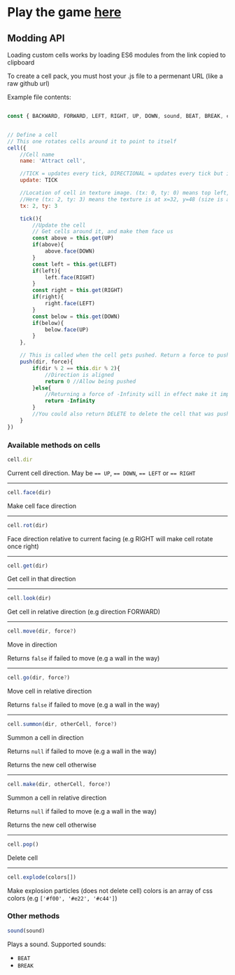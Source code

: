# Play the game [here](https://blob-machine.pages.dev)

## Modding API

Loading custom cells works by loading ES6 modules from the link copied to clipboard

To create a cell pack, you must host your .js file to a permenant URL (like a raw github url)

Example file contents:

```js

const { BACKWARD, FORWARD, LEFT, RIGHT, UP, DOWN, sound, BEAT, BREAK, cell, DIRECTIONAL, TICK } = CELLMODDING


// Define a cell
// This one rotates cells around it to point to itself
cell({
	//Cell name
	name: 'Attract cell',

	//TICK = updates every tick, DIRECTIONAL = updates every tick but in cell direction order like movers and generators
	update: TICK 

	//Location of cell in texture image. (tx: 0, ty: 0) means top left, and each increment after that is 16px right / down
	//Here (tx: 2, ty: 3) means the texture is at x=32, y=48 (size is always 16x16)
	tx: 2, ty: 3

	tick(){
		//Update the cell
		// Get cells around it, and make them face us
		const above = this.get(UP)
		if(above){
			above.face(DOWN)
		}
		const left = this.get(LEFT)
		if(left){
			left.face(RIGHT)
		}
		const right = this.get(RIGHT)
		if(right){
			right.face(LEFT)
		}
		const below = this.get(DOWN)
		if(below){
			below.face(UP)
		}
	},

	// This is called when the cell gets pushed. Return a force to push back.
	push(dir, force){
		if(dir % 2 == this.dir % 2){
			//Direction is aligned
			return 0 //Allow being pushed
		}else{
			//Returning a force of -Infinity will in effect make it impossible to push the cell
			return -Infinity
		}
		//You could also return DELETE to delete the cell that was pushing you (e.g trash cell)
	}
})

```

### Available methods on cells

```js
cell.dir
```
Current cell direction. May be `== UP`, `== DOWN`, `== LEFT` or `== RIGHT`

---
```js
cell.face(dir)
```
Make cell face direction

---
```js
cell.rot(dir)
```
Face direction relative to current facing (e.g RIGHT will make cell rotate once right)

---
```js
cell.get(dir)
```
Get cell in that direction

---
```js
cell.look(dir)
```
Get cell in relative direction (e.g direction FORWARD)

---
```js
cell.move(dir, force?)
```
Move in direction

Returns `false` if failed to move (e.g a wall in the way)

---
```js
cell.go(dir, force?)
```
Move cell in relative direction

Returns `false` if failed to move (e.g a wall in the way)

---
```js
cell.summon(dir, otherCell, force?)
```
Summon a cell in direction

Returns `null` if failed to move (e.g a wall in the way)

Returns the new cell otherwise

---
```js
cell.make(dir, otherCell, force?)
```
Summon a cell in relative direction

Returns `null` if failed to move (e.g a wall in the way)

Returns the new cell otherwise

---
```js
cell.pop()
```
Delete cell

---
```js
cell.explode(colors[])
```
Make explosion particles (does not delete cell)
colors is an array of css colors (e.g `['#f00', '#e22', '#c44']`)


### Other methods

```js
sound(sound)
```

Plays a sound. Supported sounds:
- `BEAT`
- `BREAK`
